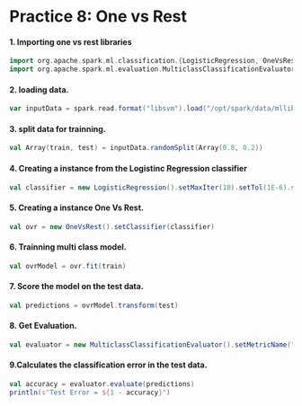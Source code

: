 # Practice 8: One vs Rest

#### 1. Importing one vs rest libraries
```scala
import org.apache.spark.ml.classification.{LogisticRegression, OneVsRest}
import org.apache.spark.ml.evaluation.MulticlassClassificationEvaluator
```

#### 2. loading data.
```scala
var inputData = spark.read.format("libsvm").load("/opt/spark/data/mllib/sample_multiclass_classification_data.txt")
```
#### 3. split data for trainning.
```scala
val Array(train, test) = inputData.randomSplit(Array(0.8, 0.2))
```

#### 4. Creating a instance from the Logistinc Regression classifier
```scala
val classifier = new LogisticRegression().setMaxIter(10).setTol(1E-6).setFitIntercept(true)
```

#### 5. Creating a instance One Vs Rest.
```scala
val ovr = new OneVsRest().setClassifier(classifier)
```

#### 6. Trainning multi class model.
```scala
val ovrModel = ovr.fit(train)
```

#### 7. Score the model on the test data.
```scala
val predictions = ovrModel.transform(test)
```

#### 8. Get Evaluation.
```scala
val evaluator = new MulticlassClassificationEvaluator().setMetricName("accuracy")
```

#### 9.Calculates the classification error in the test data.
```scala
val accuracy = evaluator.evaluate(predictions)
println(s"Test Error = ${1 - accuracy}")
```
